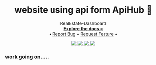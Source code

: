 <p align="center">
  <h1 align="center">website using api form ApiHub 🔗</h1>

  <p align="center">
    RealEstate-Dashboard
    <br />
    <a href="https://github.com/pranjal6314/UseCaseofApiHub"><strong>Explore the docs »</strong></a>
    <br />
    •
    <a href="https://github.com/pranjal6314/UseCaseofApiHub/issues">Report Bug</a>
    •
    <a href="https://github.com/pranjal6314/UseCaseofApiHub/issues">Request Feature</a>
    •
  </p>
</p>

<!-- BADGES -->
<p align="center">
  <a href="https://github.com/pranjal6314/UseCaseofApiHub/graphs/contributors">
    <img src="https://img.shields.io/github/contributors/pranjal6314/UseCaseofApiHub.svg?style=for-the-badge">
  </a>
  <a href="https://github.com/pranjal6314/UseCaseofApiHub/network/members">
    <img src="https://img.shields.io/github/forks/pranjal6314/UseCaseofApiHub?style=for-the-badge">
  </a>  
  <a href="https://github.com/pranjal6314/UseCaseofApiHub/stargazers">
    <img src="https://img.shields.io/github/stars/pranjal6314/UseCaseofApiHub?style=for-the-badge">
  </a>
  <a href="https://github.com/pranjal6314/UseCaseofApiHub/issues">
    <img src="https://img.shields.io/github/issues/pranjal6314/UseCaseofApiHub?style=for-the-badge">
  </a>
</p>


### work going on.....
